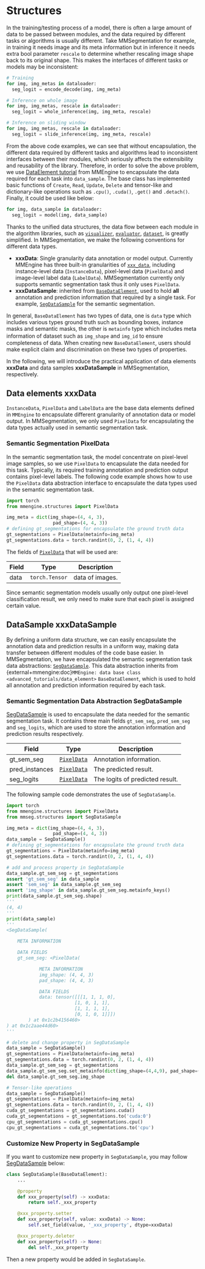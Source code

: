 # Structures

In the training/testing process of a model, there is often a large amount of data to be passed between modules, and the data required by different tasks or algorithms is usually different. Take MMSegmentation for example, in training it needs image and its meta information but in inference it needs extra bool parameter `rescale` to determine whether rescaling image shape back to its original shape. This makes the interfaces of different tasks or models may be inconsistent:

```python
# Training
for img, img_metas in dataloader:
  seg_logit = encode_decode(img, img_meta)

# Inference on whole image
for img, img_metas, rescale in dataloader:
  seg_logit = whole_inference(img, img_meta, rescale)

# Inference on sliding window
for img, img_metas, rescale in dataloader:
  seg_logit = slide_inference(img, img_meta, rescale)
```

From the above code examples, we can see that without encapsulation, the different data required by different tasks and algorithms lead to inconsistent interfaces between their modules, which seriously affects the extensibility and reusability of the library.
Therefore, in order to solve the above problem, we use [DataElement tutorial](https://github.com/open-mmlab/mmengine/blob/main/docs/en/advanced_tutorials/data_element.md) from MMEngine to encapsulate the data required for each task into `data_sample`.
The base class has implemented basic functions of `Create`, `Read`, `Update`, `Delete` and tensor-like and dictionary-like operations such as `.cpu()`, `.cuda()`, `.get()` and `.detach()`. Finally, it could be used like below:

```python
for img, data_sample in dataloader:
  seg_logit = model(img, data_sample)
```

Thanks to the unified data structures, the data flow between each module in the algorithm libraries, such as [`visualizer`](./visualizers.md), [`evaluator`](./evaluation.md), [`dataset`](./datasets.md), is greatly simplified. In MMSegmentation, we make the following conventions for different data types.

- **xxxData**: Single granularity data annotation or model output. Currently MMEngine has three built-in granularities of [`xxx_data`](https://github.com/open-mmlab/mmengine/tree/main/mmengine/structures), including instance-level data (`InstanceData`), pixel-level data (`PixelData`) and image-level label data (`LabelData`). MMSegmentation currently only supports semantic segmentation task thus it only uses `PixelData`.
- **xxxDataSample**: inherited from [`BaseDataElement`](https://github.com/open-mmlab/mmengine/blob/main/mmengine/structures/base_data_element.py), used to hold **all** annotation and prediction information that required by a single task. For example, [`SegDataSample`](https://github.com/open-mmlab/mmsegmentation/blob/1.x/mmseg/structures/seg_data_sample.py) for the semantic segmentation.

In general, `BaseDataElement` has two types of data, one is `data` type which includes various types ground truth such as bounding boxes, instance masks and semantic masks, the other is `metainfo` type which includes meta information of dataset such as `img_shape` and `img_id` to ensure　completeness of data. When creating new `BaseDataElement`, users should make explicit claim and discrimination on these two types of properties.

In the following, we will introduce the practical application of data elements **xxxData** and data samples **xxxDataSample** in MMSegmentation, respectively.

## Data elements xxxData

`InstanceData`, `PixelData` and `LabelData` are the base data elements defined in `MMEngine` to encapsulate different granularity of annotation data or model output. In MMSegmentation, we only used `PixelData` for encapsulating the data types actually used in semantic segmentation task.

### Semantic Segmentation PixelData

In the semantic segmentation task, the model concentrate on pixel-level image samples, so we use `PixelData` to encapsulate the data needed for this task. Typically, its required training annotation and prediction output contains pixel-level labels. The following code example shows how to use the `PixelData` data abstraction interface to encapsulate the data types used in the semantic segmentation task.

```python
import torch
from mmengine.structures import PixelData

img_meta = dict(img_shape=(4, 4, 3),
                 pad_shape=(4, 4, 3))
# defining gt_segmentations for encapsulate the ground truth data
gt_segmentations = PixelData(metainfo=img_meta)
gt_segmentations.data = torch.randint(0, 2, (1, 4, 4))
```

The fields of [`PixelData`](#pixeldata) that will be used are:

| Field | Type           | Description     |
| ----- | -------------- | --------------- |
| data  | `torch.Tensor` | data of images. |

Since semantic segmentation models usually only output one pixel-level classification result, we only need to make sure that each pixel is assigned certain value.

## DataSample xxxDataSample

By defining a uniform data structure, we can easily encapsulate the annotation data and prediction results in a uniform way, making data transfer between different modules of the code base easier. In MMSegmentation, we have encapsulated the semantic segmentation task data abstractions: [`SegDataSample`](https://github.com/open-mmlab/mmsegmentation/blob/1.x/mmseg/structures/seg_data_sample.py). This data abstraction inherits from {external+mmengine:doc}`MMEngine: data base class <advanced_tutorials/data_element>` `BaseDataElement`, which is used to hold all annotation and prediction information required by each task.

### Semantic Segmentation Data Abstraction SegDataSample

[SegDataSample](mmseg.structures.SegDataSample) is used to encapsulate the data needed for the semantic segmentation task. It contains three main fields `gt_sem_seg`, `pred_sem_seg` and `seg_logits`, which are used to store the annotation information and prediction results respectively.

| Field          | Type                      | Description                     |
| -------------- | ------------------------- | ------------------------------- |
| gt_sem_seg     | [`PixelData`](#pixeldata) | Annotation information.         |
| pred_instances | [`PixelData`](#pixeldata) | The predicted result.           |
| seg_logits     | [`PixelData`](#pixeldata) | The logits of predicted result. |

The following sample code demonstrates the use of `SegDataSample`.

```python
import torch
from mmengine.structures import PixelData
from mmseg.structures import SegDataSample

img_meta = dict(img_shape=(4, 4, 3),
                 pad_shape=(4, 4, 3))
data_sample = SegDataSample()
# defining gt_segmentations for encapsulate the ground truth data
gt_segmentations = PixelData(metainfo=img_meta)
gt_segmentations.data = torch.randint(0, 2, (1, 4, 4))

# add and process property in SegDataSample
data_sample.gt_sem_seg = gt_segmentations
assert 'gt_sem_seg' in data_sample
assert 'sem_seg' in data_sample.gt_sem_seg
assert 'img_shape' in data_sample.gt_sem_seg.metainfo_keys()
print(data_sample.gt_sem_seg.shape)
'''
(4, 4)
'''
print(data_sample)
'''
<SegDataSample(

    META INFORMATION

    DATA FIELDS
    gt_sem_seg: <PixelData(

            META INFORMATION
            img_shape: (4, 4, 3)
            pad_shape: (4, 4, 3)

            DATA FIELDS
            data: tensor([[[1, 1, 1, 0],
                         [1, 0, 1, 1],
                         [1, 1, 1, 1],
                         [0, 1, 0, 1]]])
        ) at 0x1c2b4156460>
) at 0x1c2aae44d60>
'''

# delete and change property in SegDataSample
data_sample = SegDataSample()
gt_segmentations = PixelData(metainfo=img_meta)
gt_segmentations.data = torch.randint(0, 2, (1, 4, 4))
data_sample.gt_sem_seg = gt_segmentations
data_sample.gt_sem_seg.set_metainfo(dict(img_shape=(4,4,9), pad_shape=(4,4,9)))
del data_sample.gt_sem_seg.img_shape

# Tensor-like operations
data_sample = SegDataSample()
gt_segmentations = PixelData(metainfo=img_meta)
gt_segmentations.data = torch.randint(0, 2, (1, 4, 4))
cuda_gt_segmentations = gt_segmentations.cuda()
cuda_gt_segmentations = gt_segmentations.to('cuda:0')
cpu_gt_segmentations = cuda_gt_segmentations.cpu()
cpu_gt_segmentations = cuda_gt_segmentations.to('cpu')
```

### Customize New Property in SegDataSample

If you want to customize new property in `SegDataSample`, you may follow [SegDataSample](https://github.com/open-mmlab/mmsegmentation/blob/1.x/mmseg/structures/seg_data_sample.py) below:

```python
class SegDataSample(BaseDataElement):
    ...

    @property
    def xxx_property(self) -> xxxData:
        return self._xxx_property

    @xxx_property.setter
    def xxx_property(self, value: xxxData) -> None:
        self.set_field(value, '_xxx_property', dtype=xxxData)

    @xxx_property.deleter
    def xxx_property(self) -> None:
        del self._xxx_property
```

Then a new property would be added in `SegDataSample`.
